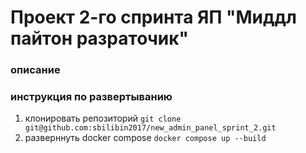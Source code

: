 # Проект 2-го спринта ЯП "Миддл пайтон разраточик"

### описание


### инструкция по развертыванию
1. клонировать репозиторий ```git clone git@github.com:sbilibin2017/new_admin_panel_sprint_2.git```
2. разверннуть docker compose ```docker compose up --build```

